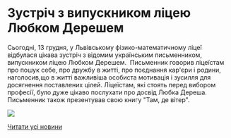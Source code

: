 # Зустріч з випускником ліцею Любком Дерешем

Сьогодні, 13 грудня, у Львівському фізико-математичному ліцеї відбулася цікава зустріч з відомим українським письменником, випускником ліцею Любком Дерешем.  Письменник говорив ліцеїстам про пошук себе, про дружбу в житті, про поєднання кар'єри і родини, наголосив,що в житті важливіша особиста мотивація і зусилля для досягнення поставлених цілей. Ліцеїстам, які стоять перед вибором професії, було дуже цікаво послухати про досвід Любка Дереша. Письменник також презентував свою книгу "Там, де вітер".


![](/images/blog/зустріч-з-випускником-ліцею-любком-дерешем/любко-дереш.jpg)


[Читати усі новини](/news)

